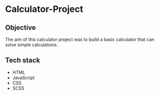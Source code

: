 # Calculator-Project

<h2>Objective</h2>
The aim of this calculator project was to build a basic calculator that can solve simple calculations.

<h2>Tech stack</h2>
<ul> 
  <li>HTML</li>
  <li>JavaScript</li>
  <li>CSS</li>
  <li>SCSS</li>
